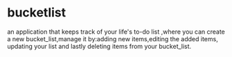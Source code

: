 # bucketlist
an application that keeps track of your life's to-do list ,where you can create a new bucket_list,manage it by:adding new items,editing the added items, updating your list and lastly deleting items from your bucket_list.
